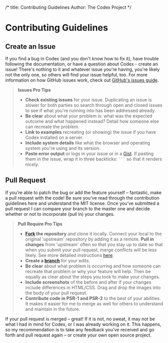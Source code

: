 /*
title:  Contributing Guidelines
Author: The Codex Project
*/

Contributing Guidelines
=======================

Create an Issue
---------------
If you find a bug in Codex (and you don't know how to fix it), have trouble following the documentation, or have a question about Codex - create an issue! There's nothing to it and whatever issue you're having, you're likely not the only one, so others will find your issue helpful, too. For more information on how GitHub issues work, check out [GitHub's issues guide](http://guides.github.com/features/issues).

> **Issues Pro Tips**
> - **Check existing issues** for your issue. Duplicating an issue is slower for both parties so search through open and closed issues to see if what you're running into has been addressed already.
> - **Be clear** about what your problem is: what was the expected outcome and what happened instead? Detail how someone else can recreate the problem.
> - **Link to examples** recreating (or showing) the issue if you have Codex installed on a server.
> - **Include system details** like what the browser and operating system you're using and its version.
> - **Paste error output** or logs in your issue or in a [Gist](http://gist.github.com/). If pasting them in the issue, wrap it in three backticks: ` ``` ` so that it renders nicely.

Pull Request
------------
If you’re able to patch the bug or add the feature yourself – fantastic, make a pull request with the code! Be sure you’ve read through the contribution guidelines here and understand the MIT license. Once you’ve submitted a pull request I can compare your branch to the master one and decide whether or not to incorporate (pull in) your changes.

> **Pull Require Pro Tips**
> - **[Fork](https://guides.github.com/activities/forking/) the repository** and clone it locally. Connect your local to the original 'upstream' repository by adding it as a remote. **Pull in changes** from 'upstream' often so that you stay up to date so that when you submit your pull request, merge conflicts will be less likely. See more detailed instructions [here](https://help.github.com/articles/syncing-a-fork/).
> - **Create a [branch](http://guides.github.com/introduction/flow/)** for your edits.
> - **Be clear** about what problem is occurring and how someone can recreate that problem or why your feature will help. Then be equally as clear about the steps you took to make your changes.
> - **Include screenshots** of the before and after if your changes include differences in HTML/CSS. Drag and drop the images into the body of your pull request.
> - **Contribute code in PSR-1 and PSR-2** to the best of your abilities. It makes it easier for me to merge as well for others to understand and maintain in the future.

If your pull request is merged – great! If it is not, no sweat, it may not be what I had in mind for Codex, or I was already working on it. This happens, so my recommendation is to take any feedback you’ve received and go forth and pull request again – or create your own open source project.
